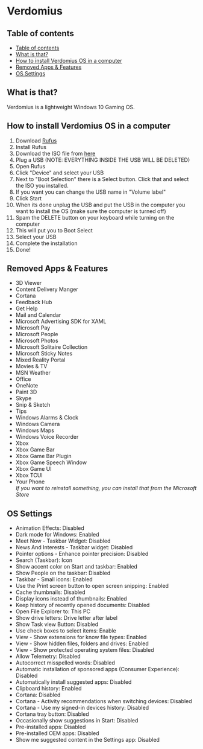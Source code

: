 # Verdomius
## Table of contents
- [Table of contents](#table-of-contents)
- [What is that?](#what-is-that)
- [How to install Verdomius OS in a computer](#how-to-install-verdomius-os-in-a-computer)
- [Removed Apps & Features](#removed-apps--features)
- [OS Settings](#os-settings)

## What is that?
Verdomius is a lightweight Windows 10 Gaming OS.

## How to install Verdomius OS in a computer
1. Download [Rufus](https://github.com/pbatard/rufus/releases/download/v4.4/rufus-4.4.exe)
2. Install Rufus
3. Download the ISO file from [here](https://drive.google.com/drive/folders/17Ctzlpo22VxOMUKB9Is8wqloT8C4uYyb?usp=drive_link)
4. Plug a USB (NOTE: EVERYTHING INSIDE THE USB WILL BE DELETED)
5. Open Rufus
6. Click "Device" and select your USB
7. Next to "Boot Selection" there is a Select button. Click that and select the ISO you installed.
8. If you want you can change the USB name in "Volume label"
9. Click Start
10. When its done unplug the USB and put the USB in the computer you want to install the OS (make sure the computer is turned off)
11. Spam the DELETE button on your keyboard while turning on the computer
12. This will put you to Boot Select
13. Select your USB
14. Complete the installation
15. Done!

## Removed Apps & Features
- 3D Viewer
- Content Delivery Manger
- Cortana
- Feedback Hub
- Get Help
- Mail and Calendar
- Microsoft Advertising SDK for XAML
- Microsoft Pay
- Microsoft People
- Microsoft Photos
- Microsoft Solitaire Collection
- Microsoft Sticky Notes
- Mixed Reality Portal
- Movies & TV
- MSN Weather
- Office
- OneNote
- Paint 3D
- Skype
- Snip & Sketch
- Tips
- Windows Alarms & Clock
- Windows Camera
- Windows Maps
- Windows Voice Recorder
- Xbox
- Xbox Game Bar
- Xbox Game Bar Plugin
- Xbox Game Speech Window
- Xbox Game UI
- Xbox TCUI
- Your Phone \
*If you want to reinstall something, you can install that from the Microsoft Store*

## OS Settings
- Animation Effects: Disabled
- Dark mode for Windows: Enabled
- Meet Now - Taskbar Widget: Disabled
- News And Interests - Taskbar widget: Disabled
- Pointer options - Enhance pointer precision: Disabled
- Search (Taskbar): Icon
- Show accent color on Start and taskbar: Enabled
- Show People on the taskbar: Disabled
- Taskbar  - Small icons: Enabled
- Use the Print screen button to open screen snipping: Enabled
- Cache thumbnails: Disabled
- Display icons instead of thumbnails: Enabled
- Keep history of recently opened documents: Disabled
- Open File Explorer to: This PC
- Show drive letters: Drive letter after label
- Show Task view Button: Disabled
- Use check boxes to select items: Enable
- View - Show extensions for know file types: Enabled
- View - Show hidden files, folders and drives: Enabled
- View - Show protected operating system files: Disabled
- Allow Telemetry: Disabled
- Autocorrect misspelled words: Disabled
- Automatic installation of sponsored apps (Consumer Experience): Disabled
- Automatically install suggested apps: Disabled
- Clipboard history: Enabled
- Cortana: Disabled
- Cortana - Activity recommendations when switching devices: Disabled
- Cortana - Use my signed-in devices history: Disabled
- Cortana tray button: Disabled
- Occasionally show suggestions in Start: Disabled
- Pre-installed apps: Disabled
- Pre-installed OEM apps: Disabled
- Show me suggested content in the Settings app: Disabled
